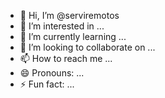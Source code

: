 - 👋 Hi, I’m @serviremotos
- 👀 I’m interested in ...
- 🌱 I’m currently learning ...
- 💞️ I’m looking to collaborate on ...
- 📫 How to reach me ...
- 😄 Pronouns: ...
- ⚡ Fun fact: ...

<!---
serviremotos/serviremotos is a ✨ special ✨ repository because its `README.md` (this file) appears on your GitHub profile.
You can click the Preview link to take a look at your changes.
--->
